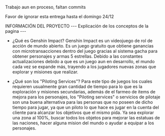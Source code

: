 Trabajo aun en proceso, faltan commits

Favor de ignorar esta entrega hasta el domingo 24/12

INFORMACIÓN DEL PROYECTO
--- Explicación de los conceptos de la pagina ---

- ¿Qué es Genshin Impact?
Genshin Impact es un videojuego de rol de acción de mundo abierto. Es un juego gratuito que obtiene ganancias con microtransacciones dentro del juego gracias al sistema gacha para obtener personajes y armas 5 estrellas.
Debido a las constantes actualizaciones debido a que es un juego aun en desarrollo, el mundo cada vez se expande más, trayendo a los jugadores nuevas zonas que explorar y misiones que realizar.

- ¿Qué son los "Piloting Services"?
Para este tipo de juegos los cuales requieren usualmente gran cantidad de tiempo para lo que es la exploración y misiones secundarias, además de el farmeo de items de mejora para los personajes, los "Piloting services" o servicios de pilotaje son una buena alternativa para las personas que no poseen de dicho tiempo para jugar, ya que un piloto lo que hace es jugar en la cuenta del cliente para alcanzar los objetivos que el mismo pida.
Ya sea explorar una zona al 100%, buscar todos los objetos para mejorar las estatuas de las naciones, hacer alguna mision del mundo o ayudar a equipar a los personajes.

